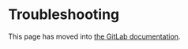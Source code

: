 # Troubleshooting

This page has moved into [the GitLab documentation](https://docs.gitlab.com/ee/editor_extensions/neovim/neovim_troubleshooting.html).
